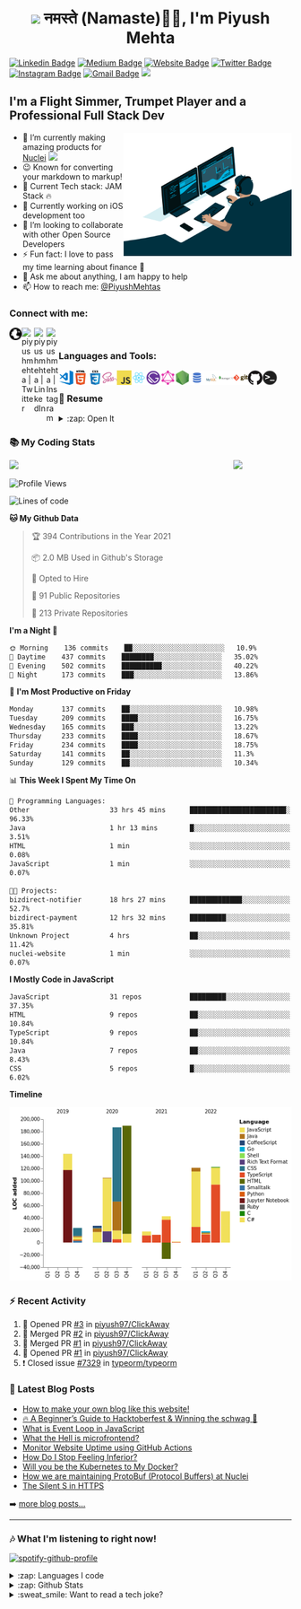 <h1 align="center"> <img  src="https://media.giphy.com/media/M9gbBd9nbDrOTu1Mqx/giphy.gif" width="80"/> 
 नमस्ते (Namaste)🙏🏻, I'm Piyush Mehta 
 </h1>

[![Linkedin Badge](https://img.shields.io/badge/-piyush24-blue?style=flat&logo=Linkedin&logoColor=white&link=https://www.linkedin.com/in/piyush24/)](https://www.linkedin.com/in/piyush24/)
[![Medium Badge](https://img.shields.io/badge/-pmcool97-black?style=flat&labelColor=000000&logo=Medium&link=https://medium.com/@pmcool97)](https://medium.com/@pmcool97)
[![Website Badge](https://img.shields.io/badge/-piyushmehta.com-47CCCC?style=flat&logo=Google-Chrome&logoColor=white&link=https://piyushmehta.com)](https://piyushmehta.com)
[![Twitter Badge](https://img.shields.io/badge/-@PiyushMehtas-1ca0f1?style=flat&labelColor=1ca0f1&logo=twitter&logoColor=white&link=https://twitter.com/PiyushMehtas)](https://twitter.com/PiyushMehtas)
[![Instagram Badge](https://img.shields.io/badge/-@pyushhh-purple?style=flat&logo=instagram&logoColor=white&link=https://instagram.com/pyushhh/)](https://instagram.com/pyushhh)
[![Gmail Badge](https://img.shields.io/badge/-piyushmehta-c14438?style=flat&logo=Gmail&logoColor=white&link=mailto:me@piyushmehta.com)](mailto:me@piyushmehta.com)
![](https://komarev.com/ghpvc/?username=piyush97&style=flat-square&color=blueviolet)

## I'm a Flight Simmer, Trumpet Player and a Professional Full Stack Dev
 <img align="right" alt="GIF" src="https://github.com/piyush97/piyush97/blob/master/code.gif?raw=true" width="300" height="220" />

- 🔭 I’m currently making amazing products for [Nuclei](https://gonuclei.com) <img src="https://media.giphy.com/media/WUlplcMpOCEmTGBtBW/giphy.gif" width="30">
- 😉 Known for converting your markdown to markup!
- 🌱 Current Tech stack: JAM Stack 🔥
- 📱 Currently working on iOS development too
- 👯 I’m looking to collaborate with other Open Source Developers
- ⚡ Fun fact: I love to pass my time learning about finance 💸
- 💬 Ask me about anything, I am happy to help
- 📫 How to reach me: [@PiyushMehtas](https://twitter.com/PiyushMehtas)

### Connect with me:

[<img align="left" alt="piyushmehta.com" width="22px" src="https://raw.githubusercontent.com/iconic/open-iconic/master/svg/globe.svg" />][website]

[<img align="left" alt="piyushmehta | Twitter" width="22px" src="https://cdn.jsdelivr.net/npm/simple-icons@v3/icons/twitter.svg" />][twitter]
[<img align="left" alt="piyushmehta | LinkedIn" width="22px" src="https://cdn.jsdelivr.net/npm/simple-icons@v3/icons/linkedin.svg" />][linkedin]
[<img align="left" alt="piyushmehta | Instagram" width="22px" src="https://cdn.jsdelivr.net/npm/simple-icons@v3/icons/instagram.svg" />][instagram]

<br />

### Languages and Tools:

[<img align="left" alt="Visual Studio Code" width="26px" src="https://raw.githubusercontent.com/github/explore/80688e429a7d4ef2fca1e82350fe8e3517d3494d/topics/visual-studio-code/visual-studio-code.png" />][webdev]
[<img align="left" alt="HTML5" width="26px" src="https://raw.githubusercontent.com/github/explore/80688e429a7d4ef2fca1e82350fe8e3517d3494d/topics/html/html.png" />][webdev]
[<img align="left" alt="CSS3" width="26px" src="https://raw.githubusercontent.com/github/explore/80688e429a7d4ef2fca1e82350fe8e3517d3494d/topics/css/css.png" />][webdev]
[<img align="left" alt="Sass" width="26px" src="https://raw.githubusercontent.com/github/explore/80688e429a7d4ef2fca1e82350fe8e3517d3494d/topics/sass/sass.png" />][webdev]
[<img align="left" alt="JavaScript" width="26px" src="https://raw.githubusercontent.com/github/explore/80688e429a7d4ef2fca1e82350fe8e3517d3494d/topics/javascript/javascript.png" />][webdev]
[<img align="left" alt="React" width="26px" src="https://raw.githubusercontent.com/github/explore/80688e429a7d4ef2fca1e82350fe8e3517d3494d/topics/react/react.png" />][webdev]
[<img align="left" alt="Gatsby" width="26px" src="https://raw.githubusercontent.com/github/explore/e94815998e4e0713912fed477a1f346ec04c3da2/topics/gatsby/gatsby.png" />][webdev]
[<img align="left" alt="GraphQL" width="26px" src="https://raw.githubusercontent.com/github/explore/80688e429a7d4ef2fca1e82350fe8e3517d3494d/topics/graphql/graphql.png" />][webdev]
[<img align="left" alt="Node.js" width="26px" src="https://raw.githubusercontent.com/github/explore/80688e429a7d4ef2fca1e82350fe8e3517d3494d/topics/nodejs/nodejs.png" />][webdev]
[<img align="left" alt="SQL" width="26px" src="https://raw.githubusercontent.com/github/explore/80688e429a7d4ef2fca1e82350fe8e3517d3494d/topics/sql/sql.png" />][webdev]
[<img align="left" alt="MySQL" width="26px" src="https://raw.githubusercontent.com/github/explore/80688e429a7d4ef2fca1e82350fe8e3517d3494d/topics/mysql/mysql.png" />][webdev]
[<img align="left" alt="MongoDB" width="26px" src="https://raw.githubusercontent.com/github/explore/80688e429a7d4ef2fca1e82350fe8e3517d3494d/topics/mongodb/mongodb.png" />][webdev]
[<img align="left" alt="Git" width="26px" src="https://raw.githubusercontent.com/github/explore/80688e429a7d4ef2fca1e82350fe8e3517d3494d/topics/git/git.png" />][webdev]
[<img align="left" alt="GitHub" width="26px" src="https://raw.githubusercontent.com/github/explore/78df643247d429f6cc873026c0622819ad797942/topics/github/github.png" />][webdev]
[<img align="left" alt="Terminal" width="26px" src="https://raw.githubusercontent.com/github/explore/80688e429a7d4ef2fca1e82350fe8e3517d3494d/topics/terminal/terminal.png" />][webdev]
<br/>

### 🚀 Resume

<details>
  <summary>:zap: Open It</summary>

![Piyush's Resume](_resume_.gif)

</details>

### :books: My Coding Stats

<div>
<img src="https://wakatime.com/share/@piyush97/45fc79fd-9f27-4e60-b777-a2143000a0ba.png" align="left" width="400"/>
<img src="https://wakatime.com/share/@piyush97/b809684b-ced7-42f9-a27f-baebac423df9.png" width="400"/>
</div>


<!--START_SECTION:waka-->
![Profile Views](http://img.shields.io/badge/Profile%20Views-11-blue)

![Lines of code](https://img.shields.io/badge/From%20Hello%20World%20I%27ve%20Written-3.0%20million%20lines%20of%20code-blue)

**🐱 My Github Data** 

> 🏆 394 Contributions in the Year 2021
 > 
> 📦 2.0 MB Used in Github's Storage 
 > 
> 💼 Opted to Hire
 > 
> 📜 91 Public Repositories 
 > 
> 🔑 213 Private Repositories  
 > 
**I'm a Night 🦉** 

```text
🌞 Morning    136 commits    ██░░░░░░░░░░░░░░░░░░░░░░░   10.9% 
🌆 Daytime    437 commits    ████████░░░░░░░░░░░░░░░░░   35.02% 
🌃 Evening    502 commits    ██████████░░░░░░░░░░░░░░░   40.22% 
🌙 Night      173 commits    ███░░░░░░░░░░░░░░░░░░░░░░   13.86%

```
📅 **I'm Most Productive on Friday** 

```text
Monday       137 commits    ██░░░░░░░░░░░░░░░░░░░░░░░   10.98% 
Tuesday      209 commits    ████░░░░░░░░░░░░░░░░░░░░░   16.75% 
Wednesday    165 commits    ███░░░░░░░░░░░░░░░░░░░░░░   13.22% 
Thursday     233 commits    ████░░░░░░░░░░░░░░░░░░░░░   18.67% 
Friday       234 commits    ████░░░░░░░░░░░░░░░░░░░░░   18.75% 
Saturday     141 commits    ██░░░░░░░░░░░░░░░░░░░░░░░   11.3% 
Sunday       129 commits    ██░░░░░░░░░░░░░░░░░░░░░░░   10.34%

```


📊 **This Week I Spent My Time On** 

```text
💬 Programming Languages: 
Other                    33 hrs 45 mins      ████████████████████████░   96.33% 
Java                     1 hr 13 mins        █░░░░░░░░░░░░░░░░░░░░░░░░   3.51% 
HTML                     1 min               ░░░░░░░░░░░░░░░░░░░░░░░░░   0.08% 
JavaScript               1 min               ░░░░░░░░░░░░░░░░░░░░░░░░░   0.07%

🐱‍💻 Projects: 
bizdirect-notifier       18 hrs 27 mins      █████████████░░░░░░░░░░░░   52.7% 
bizdirect-payment        12 hrs 32 mins      █████████░░░░░░░░░░░░░░░░   35.81% 
Unknown Project          4 hrs               ██░░░░░░░░░░░░░░░░░░░░░░░   11.42% 
nuclei-website           1 min               ░░░░░░░░░░░░░░░░░░░░░░░░░   0.07%

```

**I Mostly Code in JavaScript** 

```text
JavaScript               31 repos            █████████░░░░░░░░░░░░░░░░   37.35% 
HTML                     9 repos             ██░░░░░░░░░░░░░░░░░░░░░░░   10.84% 
TypeScript               9 repos             ██░░░░░░░░░░░░░░░░░░░░░░░   10.84% 
Java                     7 repos             ██░░░░░░░░░░░░░░░░░░░░░░░   8.43% 
CSS                      5 repos             █░░░░░░░░░░░░░░░░░░░░░░░░   6.02%

```


**Timeline**

![Chart not found](https://raw.githubusercontent.com/piyush97/piyush97/master/charts/bar_graph.png) 


<!--END_SECTION:waka-->

### :zap: Recent Activity

<!--START_SECTION:activity-->
1. 💪 Opened PR [#3](https://github.com/piyush97/ClickAway/pull/3) in [piyush97/ClickAway](https://github.com/piyush97/ClickAway)
2. 🎉 Merged PR [#2](https://github.com/piyush97/ClickAway/pull/2) in [piyush97/ClickAway](https://github.com/piyush97/ClickAway)
3. 🎉 Merged PR [#1](https://github.com/piyush97/ClickAway/pull/1) in [piyush97/ClickAway](https://github.com/piyush97/ClickAway)
4. 💪 Opened PR [#1](https://github.com/piyush97/ClickAway/pull/1) in [piyush97/ClickAway](https://github.com/piyush97/ClickAway)
5. ❗️ Closed issue [#7329](https://github.com/typeorm/typeorm/issues/7329) in [typeorm/typeorm](https://github.com/typeorm/typeorm)
<!--END_SECTION:activity-->


### 📕 Latest Blog Posts

<!-- BLOG-POST-LIST:START -->
- [How to make your own blog like this website!](https://piyushmehta.com/blog/how-to-make-your-own-blog)
- [🔥 A Beginner’s Guide to Hacktoberfest & Winning the schwag 👕](https://piyushmehta.com/blog/hacktoberfest)
- [What is Event Loop in JavaScript](https://piyushmehta.com/blog/what-is-event-loop-in-javascript)
- [What the Hell is microfrontend?](https://piyushmehta.com/blog/micro-frontend-react)
- [Monitor Website Uptime using GitHub Actions](https://piyushmehta.com/blog/ci-uptime-monitor)
- [How Do I Stop Feeling Inferior?](https://piyushmehta.com/blog/stop-feeling-inferior)
- [Will you be the Kubernetes to My Docker?](https://piyushmehta.com/blog/kubernetes-docker)
- [How we are maintaining ProtoBuf (Protocol Buffers) at Nuclei](https://piyushmehta.com/blog/maintain-protobuf-nuclei)
- [The Silent S in HTTPS](https://piyushmehta.com/blog/The-Silent-S-in-HTTPS)
<!-- BLOG-POST-LIST:END -->

➡️ [more blog posts...](https://piyushmehta.com)

---
### 🎶 What I'm listening to right now!

[![spotify-github-profile](https://spotify-github-profile.vercel.app/api/view?uid=31m3plxtqcdp2cgsk4cony7ddliy&cover_image=true)](https://spotify-github-profile.vercel.app/api/view?uid=31m3plxtqcdp2cgsk4cony7ddliy&redirect=true)



<details>
  <summary>:zap: Languages I code</summary>
  
  [![Top Langs](https://github-readme-stats.vercel.app/api/top-langs/?username=piyush97&layout=compact&hide=JupyterNotebook)](https://github.com/piyush97)

</details>

<details>
  <summary>:zap: Github Stats</summary>

![Piyush97's github stats](https://github-readme-stats.vercel.app/api?username=piyush97&count_private=true&show_icons=true)

</details>

<details>
 <summary>:sweat_smile: Want to read a tech joke? </summary>
 
 ![Jokes Card](https://readme-jokes.vercel.app/api)
 
 </details>

[website]: https://piyushmehta.com
[twitter]: https://twitter.com/PiyushMehtas
[instagram]: https://instagram.com/pyushhh
[linkedin]: https://linkedin.com/in/piyush24
[webdev]: https://piyushmehta.com
